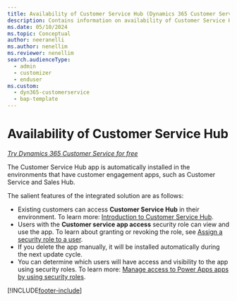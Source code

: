 ```yaml
---
title: Availability of Customer Service Hub (Dynamics 365 Customer Service)
description: Contains information on availability of Customer Service Hub.
ms.date: 05/10/2024
ms.topic: Conceptual
author: neeranelli
ms.author: nenellim
ms.reviewer: nenellim
search.audienceType: 
  - admin
  - customizer
  - enduser
ms.custom: 
  - dyn365-customerservice
  - bap-template
---
```


# Availability of Customer Service Hub

*<a href="https://dynamics.microsoft.com/customer-service/overview/" target="_blank">Try Dynamics 365 Customer Service for free</a>*

The Customer Service Hub app is automatically installed in the environments that have customer engagement apps, such as Customer Service and Sales Hub.

The salient features of the integrated solution are as follows:

- Existing customers can access **Customer Service Hub** in their environment. To learn more: [Introduction to Customer Service Hub](../use/user-guide-customer-service-hub.md).
- Users with the **Customer service app access** security role can view and use the app. To learn about granting or revoking the role, see [Assign a security role to a user](/power-platform/admin/create-users-assign-online-security-roles#assign-a-security-role-to-a-user).
- If you delete the app manually, it will be installed automatically during the next update cycle.
- You can determine which users will have access and visibility to the app using security roles. To learn more: [Manage access to Power Apps apps by using security roles](../../customerengagement/on-premises/customize/manage-access-apps-security-roles.md).


[!INCLUDE[footer-include](../../includes/footer-banner.md)]
